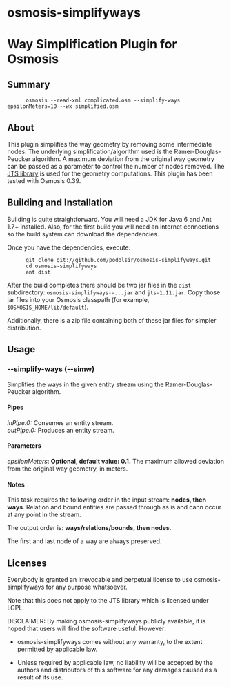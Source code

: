 osmosis-simplifyways
====================
Way Simplification Plugin for Osmosis
=====================================

Summary
-------

          osmosis --read-xml complicated.osm --simplify-ways epsilonMeters=10 --wx simplified.osm

About
-----

This plugin simplifies the way geometry by removing some intermediate nodes. The underlying simplification/algorithm used is the Ramer-Douglas-Peucker algorithm. A maximum deviation from the original way geometry can be passed as a parameter to control the number of nodes removed. The [JTS library](http://tsusiatsoftware.net/jts/main.html) is used for the geometry computations. This plugin has been tested with Osmosis 0.39.

Building and Installation
-------------------------

Building is quite straightforward. You will need a JDK for Java 6 and Ant 1.7+ installed. Also, for the first build you will need an internet connections so the build system can download the dependencies.

Once you have the dependencies, execute:

          git clone git://github.com/podolsir/osmosis-simplifyways.git
          cd osmosis-simplifyways
          ant dist

After the build completes there should be two jar files in the `dist` subdirectory: `osmosis-simplifyways--...jar` and `jts-1.11.jar`. 
Copy those jar files into your Osmosis classpath (for example, `$OSMOSIS_HOME/lib/default`).

Additionally, there is a zip file containing both of these jar files for simpler distribution. 

Usage
-----

### --simplify-ways (--simw) ###

Simplifies the ways in the given entity stream using the Ramer-Douglas-Peucker algorithm.

#### Pipes ####
_inPipe.0:_ Consumes an entity stream.    
_outPipe.0:_ Produces an entity stream.

#### Parameters ####
_epsilonMeters_: __Optional, default value: 0.1.__ The maximum allowed deviation from the original way geometry, in meters.

#### Notes ####

This task requires the following order in the input stream: **nodes, then ways**. Relation and bound entities are passed through as is and cann occur at any point in the stream.

The output order is: **ways/relations/bounds, then nodes**.

The first and last node of a way are always preserved. 

Licenses
--------

Everybody is granted an irrevocable and perpetual license to use osmosis-simplifyways for any purpose whatsoever.

Note that this does not apply to the JTS library which is licensed under LGPL.

DISCLAIMER:
By making osmosis-simplifyways publicly available, it is hoped that users will find the
software useful.  However:

* osmosis-simplifyways comes without any warranty, to the extent permitted by applicable
law.

* Unless required by applicable law, no liability will be accepted by
the authors and distributors of this software for any damages caused
as a result of its use. 
